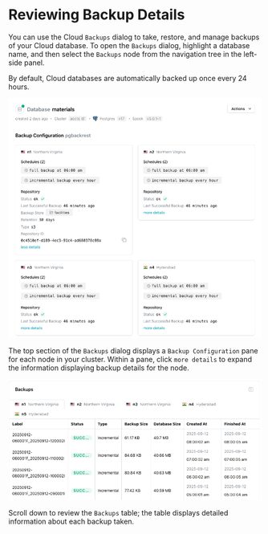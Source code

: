 # Reviewing Backup Details

You can use the Cloud `Backups` dialog to take, restore, and manage backups of your Cloud database.  To open the `Backups` dialog, highlight a database name, and then select the `Backups` node from the navigation tree in the left-side panel.

By default, Cloud databases are automatically backed up once every 24 hours. 

![The Backups dialog](../images/backup_configs.png)

The top section of the `Backups` dialog displays a `Backup Configuration` pane for each node in your cluster.  Within a pane, click `more details` to expand the information displaying backup details for the node.

![The Backups dialog](../images/backups.png)

Scroll down to review the `Backups` table; the table displays detailed information about each backup taken.






